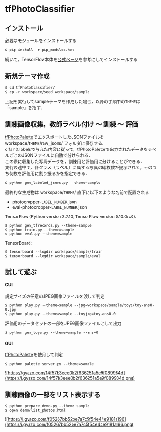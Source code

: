 # tfPhotoClassifier

## インストール
必要なモジュールをインストールする
```
$ pip install -r pip_modules.txt
```
続いて，TensorFlow本体を[公式ページ](https://www.tensorflow.org/versions/r0.10/get_started/os_setup.html)を参考にしてインストールする

## 新規テーマ作成
```
$ cd tfPhotoClassifier/
$ cp -r workspace/seed workspace/sample
```
上記を実行してsampleテーマを作成した場合，以降の手順中の`THEME`は「sample」を指す．

## 訓練画像収集，教師ラベル付け 〜 訓練 〜 評価
[tfPhotoPalette](http://daiiz.hatenablog.com/entry/2016/02/19/235524)でエクスポートしたJSONファイルを workspace/`THEME`/raw_jsons/ フォルダに保存する．<br>
cifar10.labelsで与えた内容に従って，tfPhotoPaletteで出力されたデータをラベルごとのJSONファイルに自動で分けられる．<br>
この際に収集した写真データを，訓練用と評価用に分けることができる．<br>
実行の途中で，各クラス（ラベル）に属する写真の総枚数が提示されて，そのうち何枚を評価用に割り振るかを指定できる．
```
$ python gen_labeled_jsons.py --theme=sample
```
最終的な生成物は workspace/`THEME`/ 直下に以下のような名前で配置される

* photocropper-`LABEL_NUMBER`.json
* eval-photocropper-`LABEL_NUMBER`.json

TensorFlow (Python version 2.7.10, TensorFlow version 0.10.0rc0):
```
$ python gen_tfrecords.py --theme=sample
$ python train.py --theme=sample
$ python eval.py --theme=sample
```
TensorBoard:
```
$ tensorboard --logdir workspace/sample/train
$ tensorboard --logdir workspace/sample/eval
```

## 試して遊ぶ
#### CUI
規定サイズの任意のJPEG画像ファイルを渡して判定
```
$ python play.py --theme=sample --jpg=workspace/sample/toys/toy-ans0-0.jpg
$ python play.py --theme=sample --toyjpg=toy-ans0-0
```

評価用のデータセットの一部をJPEG画像ファイルとして出力
```
$ python gen_toys.py --theme=sample --ans=0
```

#### GUI
[tfPhotoPalette](https://chrome.google.com/webstore/detail/tfphotopalette/gcpfanfkkjpolcdicokfjphmdnelhbbb)を使用して判定
```
$ python palette_server.py --theme=sample
```
![https://gyazo.com/14f57b3eee0b2f636251a5e9f089984d](https://i.gyazo.com/14f57b3eee0b2f636251a5e9f089984d.png)

## 訓練画像の一部をリスト表示する
```
$ python prepare_demo.py --theme sample
$ open demo/list_photos.html
```
![https://i.gyazo.com/f05267bb52be7a7c5f54e44e9181a196](https://i.gyazo.com/f05267bb52be7a7c5f54e44e9181a196.png)
